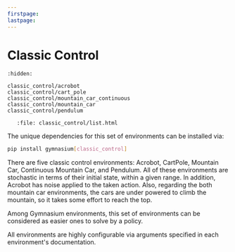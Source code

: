 ```yaml
---
firstpage:
lastpage:
---
```


# Classic Control

```{toctree}
:hidden:

classic_control/acrobot
classic_control/cart_pole
classic_control/mountain_car_continuous
classic_control/mountain_car
classic_control/pendulum
```

```{raw} html
   :file: classic_control/list.html
```

The unique dependencies for this set of environments can be installed via:

````bash
pip install gymnasium[classic_control]
````

There are five classic control environments: Acrobot, CartPole, Mountain Car, Continuous Mountain Car, and Pendulum. All of these environments are stochastic in terms of their initial state, within a given range. In addition, Acrobot has noise applied to the taken action. Also, regarding the both mountain car environments, the cars are under powered to climb the mountain, so it takes some effort to reach the top.

Among Gymnasium environments, this set of environments can be considered as easier ones to solve by a policy.

All environments are highly configurable via arguments specified in each environment's documentation.
